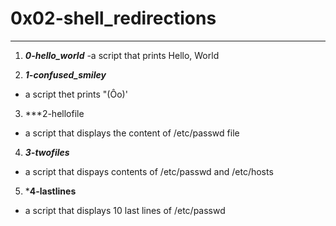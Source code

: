 # 0x02-shell_redirections
---
1. ***0-hello_world***
-a script that prints Hello, World

2. ***1-confused_smiley***
- a script thet prints "(Ôo)' 

3. ***2-hellofile
- a script that displays the content of /etc/passwd file

4. ***3-twofiles***
- a script that dispays contents of /etc/passwd and /etc/hosts

5. ***4-lastlines**
- a script that displays 10 last lines of /etc/passwd
